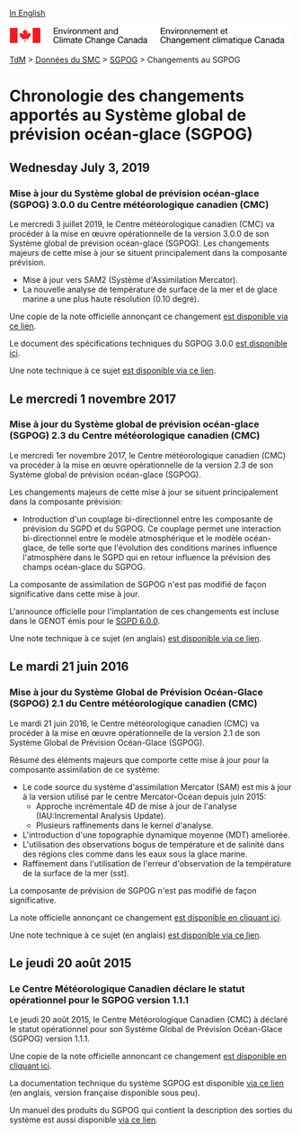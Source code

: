 [In English](changelog_giops_en.md)

![ECCC logo](../../img_eccc-logo.png)

[TdM](../../readme_fr.md) > [Données du SMC](../readme_fr.md) > [SGPOG](readme_giops_fr.md) > Changements au SGPOG

# Chronologie des changements apportés au Système global de prévision océan-glace (SGPOG)

## Wednesday July 3, 2019

### Mise à jour du Système global de prévision océan-glace (SGPOG) 3.0.0 du Centre météorologique canadien (CMC)

Le mercredi 3 juillet 2019, le Centre météorologique canadien (CMC) va procéder à la mise en œuvre opérationnelle de la version 3.0.0 de son Système global de prévision océan-glace (SGPOG).
Les changements majeurs de cette mise à jour se situent principalement dans la composante prévision.

* Mise à jour vers SAM2 (Système d'Assimilation Mercator).
* La nouvelle analyse de température de surface de la mer et de glace marine a une plus haute résolution (0.10 degré).


Une copie de la note officielle annonçant ce changement [est disponible via ce lien](http://dd.meteo.gc.ca/doc/genots/2019/06/28/NOCN03_CWAO_281844___55878).

Le document des spécifications techniques du SGPOG 3.0.0 [est disponible ici](https://collaboration.cmc.ec.gc.ca/cmc/cmoi/product_guide/docs/tech_specifications/tech_specifications_GIOPS_3.0.0_f.pdf).

Une note technique à ce sujet [est disponible via ce lien](https://collaboration.cmc.ec.gc.ca/cmc/cmoi/product_guide/docs/tech_notes/technote_giops-300_f.pdf).


## Le mercredi 1 novembre 2017

### Mise à jour du Système global de prévision océan-glace (SGPOG) 2.3 du Centre météorologique canadien (CMC)

Le mercredi 1er novembre 2017, le Centre météorologique canadien (CMC) va procéder à la mise en œuvre opérationnelle de la version 2.3 de son Système global de prévision océan-glace (SGPOG).

Les changements majeurs de cette mise à jour se situent principalement dans la composante prévision:

* Introduction d'un couplage bi-directionnel entre les composante de prévision du SGPD et du SGPOG. Ce couplage permet une interaction bi-directionnel entre le modèle atmosphérique et le modèle océan-glace, de telle sorte que l'évolution des conditions marines influence l'atmosphère dans le SGPD qui en retour influence la prévision des champs océan-glace du SGPOG.

La composante de assimilation de SGPOG n'est pas modifié de façon significative dans cette mise à jour.

L'announce officielle pour l'implantation de ces changements est incluse dans le GENOT émis pour le [SGPD 6.0.0](../nwp_gdps/changelog_gdps_fr.md).

Une note technique à ce sujet (en anglais) [est disponible via ce lien](https://collaboration.cmc.ec.gc.ca/cmc/cmoi/product_guide/docs/tech_notes/technote_giops-230_e.pdf).


## Le mardi 21 juin 2016

### Mise à jour du Système Global de Prévision Océan-Glace (SGPOG) 2.1 du Centre météorologique canadien (CMC)

Le mardi 21 juin 2016, le Centre météorologique canadien (CMC) va procéder à la mise en œuvre opérationnelle de la version 2.1 de son Système Global de Prévision Océan-Glace (SGPOG).

Résumé des éléments majeurs que comporte cette mise à jour pour la composante assimilation de ce système:

* Le code source du système d'assimilation Mercator (SAM) est mis à jour à la version utilisé par le centre Mercator-Océan depuis juin 2015:
    * Approche incrémentale 4D de mise à jour de l'analyse (IAU:Incremental Analysis Update).
    * Plusieurs raffinements dans le kernel d'analyse.
* L'introduction d'une topographie dynamique moyenne (MDT) ameliorée.
* L'utilisation des observations bogus de température et de salinité dans des régions cles comme dans les eaux sous la glace marine.
* Raffinement dans l'utilisation de l'erreur d'observation de la température de la surface de la mer (sst).

La composante de prévision de SGPOG n'est pas modifié de façon significative.

La note officielle annonçant ce changement [est disponible en cliquant ici](http://dd.meteo.gc.ca/doc/genots/2016/06/21/NOCN03_CWAO_211410___00536).

Une note technique à ce sujet (en anglais) [est disponible via ce lien](https://collaboration.cmc.ec.gc.ca/cmc/cmoi/product_guide/docs/tech_notes/technote_giops-210_e.pdf).


## Le jeudi 20 août 2015

### Le Centre Météorologique Canadien déclare le statut opérationnel pour le SGPOG version 1.1.1

Le jeudi 20 août 2015, le Centre Météorologique Canadien (CMC) à déclaré le statut opérationnel pour son Système Global de Prévision Océan-Glace (SGPOG) version 1.1.1.

Une copie de la note officielle annoncant ce changement [est disponible en cliquant ici](http://dd.weatheroffice.ec.gc.ca/doc/genots/2015/07/08/NOCN03_CWAO_081635___00168).

La documentation technique du système SGPOG est disponible [via ce lien](https://collaboration.cmc.ec.gc.ca/cmc/cmoi/product_guide/docs/lib/technote_giops-111_e.pdf) (en anglais, version française disponible sous peu).

Un manuel des produits du SGPOG qui contient la description des sorties du système est aussi disponible [via ce lien](https://collaboration.cmc.ec.gc.ca/cmc/cmoi/product_guide/docs/lib/product_manual_giops-111_f.pdf).



